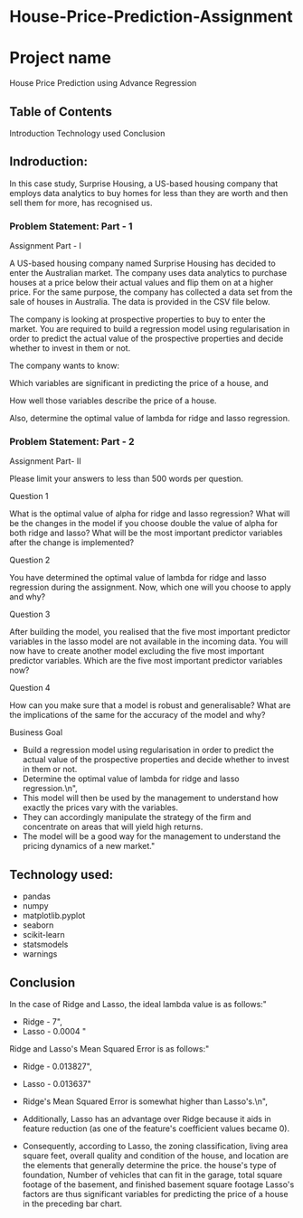 # House-Price-Prediction-Assignment
# Project name
House Price Prediction using Advance Regression

## Table of Contents
Introduction
Technology used
Conclusion

## Indroduction:
In this case study, Surprise Housing, a US-based housing company that employs data analytics to buy homes for less than they are worth and then sell them for more, has recognised us.

### Problem Statement: Part - 1

Assignment Part - I

A US-based housing company named Surprise Housing has decided to enter the Australian market. The company uses data analytics to purchase houses at a price below their actual values and flip them on at a higher price. For the same purpose, the company has collected a data set from the sale of houses in Australia. The data is provided in the CSV file below.

The company is looking at prospective properties to buy to enter the market. You are required to build a regression model using regularisation in order to predict the actual value of the prospective properties and decide whether to invest in them or not.

The company wants to know:

Which variables are significant in predicting the price of a house, and

How well those variables describe the price of a house.

Also, determine the optimal value of lambda for ridge and lasso regression.

### Problem Statement: Part - 2

Assignment Part- II

Please limit your answers to less than 500 words per question.
 

Question 1

What is the optimal value of alpha for ridge and lasso regression? What will be the changes in the model if you choose double the value of alpha for both ridge and lasso? What will be the most important predictor variables after the change is implemented?


Question 2

You have determined the optimal value of lambda for ridge and lasso regression during the assignment. Now, which one will you choose to apply and why?


Question 3

After building the model, you realised that the five most important predictor variables in the lasso model are not available in the incoming data. You will now have to create another model excluding the five most important predictor variables. Which are the five most important predictor variables now?


Question 4

How can you make sure that a model is robust and generalisable? What are the implications of the same for the accuracy of the model and why?

Business Goal 

- Build a regression model using regularisation in order to predict the actual value of the prospective properties and decide whether to invest in them or not.
- Determine the optimal value of lambda for ridge and lasso regression.\n",
- This model will then be used by the management to understand how exactly the prices vary with the variables.
- They can accordingly manipulate the strategy of the firm and concentrate on areas that will yield high returns.
- The model will be a good way for the management to understand the pricing dynamics of a new market."
   
   
## Technology used:

- pandas
- numpy
- matplotlib.pyplot
- seaborn
- scikit-learn
- statsmodels
- warnings

## Conclusion

In the case of Ridge and Lasso, the ideal lambda value is as follows:"

- Ridge -  7",
- Lasso -  0.0004 "

Ridge and Lasso's Mean Squared Error is as follows:"

- Ridge -  0.013827",
- Lasso -  0.013637"

- Ridge's Mean Squared Error is somewhat higher than Lasso's.\n",
- Additionally, Lasso has an advantage over Ridge because it aids in feature reduction (as one of the feature's coefficient values became 0).
- Consequently, according to Lasso, the zoning classification, living area square feet, overall quality and condition of the house, and location are the elements that generally determine the price. the house's type of foundation, Number of vehicles that can fit in the garage, total square footage of the basement, and finished basement square footage Lasso's factors are thus significant variables for predicting the price of a house in the preceding bar chart.
